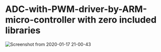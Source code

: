 # ADC-with-PWM-driver-by-ARM-micro-controller with zero included libraries
![Screenshot from 2020-01-17 21-00-43](https://user-images.githubusercontent.com/40636325/72638653-8c38b800-396c-11ea-92f2-bea9822faf5b.png)
